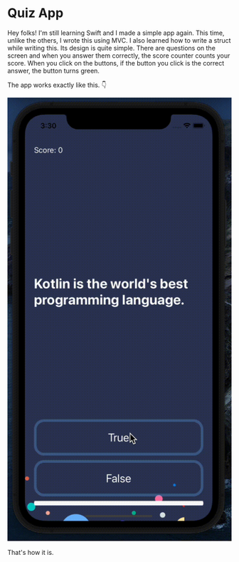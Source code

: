 # Quiz App

Hey folks! I'm still learning Swift and I made a simple app again. This time, unlike the others, I wrote this using MVC. 
I also learned how to write a struct while writing this. Its design is quite simple. There are questions on the screen and 
when you answer them correctly, the score counter counts your score. When you click on the buttons, if the button you click 
is the correct answer, the button turns green.

The app works exactly like this. 👇


![](https://github.com/damlacim/QuizApp/blob/main/screenRecord/record.gif)

That's how it is.
